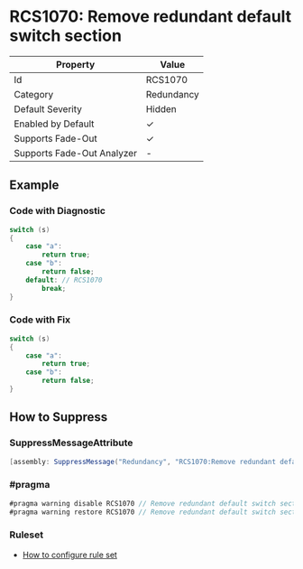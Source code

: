# RCS1070: Remove redundant default switch section

| Property                    | Value      |
| --------------------------- | ---------- |
| Id                          | RCS1070    |
| Category                    | Redundancy |
| Default Severity            | Hidden     |
| Enabled by Default          | &#x2713;   |
| Supports Fade\-Out          | &#x2713;   |
| Supports Fade\-Out Analyzer | -          |

## Example

### Code with Diagnostic

```csharp
switch (s)
{
    case "a":
        return true;
    case "b":
        return false;
    default: // RCS1070
        break;
}
```

### Code with Fix

```csharp
switch (s)
{
    case "a":
        return true;
    case "b":
        return false;
}
```

## How to Suppress

### SuppressMessageAttribute

```csharp
[assembly: SuppressMessage("Redundancy", "RCS1070:Remove redundant default switch section.", Justification = "<Pending>")]
```

### \#pragma

```csharp
#pragma warning disable RCS1070 // Remove redundant default switch section.
#pragma warning restore RCS1070 // Remove redundant default switch section.
```

### Ruleset

* [How to configure rule set](../HowToConfigureAnalyzers.md)
